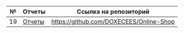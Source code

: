 
| № | Отчеты | Ссылка на репозиторий |
| --- | --- | --- |
| 19  | [Отчеты](<./Сымоник>)| https://github.com/DOXECEES/Online-Shop |





